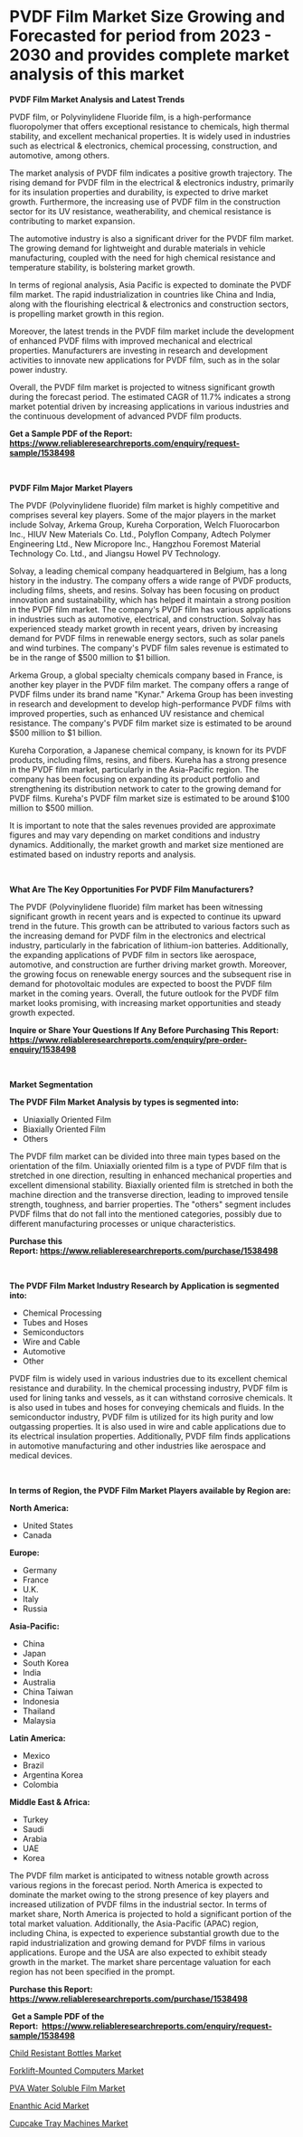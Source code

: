 <p><h1>PVDF Film Market Size Growing and Forecasted for period from 2023 - 2030 and provides complete market analysis of this market</h1></p><p><strong>PVDF Film Market Analysis and Latest Trends</strong></p>
<p><p>PVDF film, or Polyvinylidene Fluoride film, is a high-performance fluoropolymer that offers exceptional resistance to chemicals, high thermal stability, and excellent mechanical properties. It is widely used in industries such as electrical & electronics, chemical processing, construction, and automotive, among others.</p><p>The market analysis of PVDF film indicates a positive growth trajectory. The rising demand for PVDF film in the electrical & electronics industry, primarily for its insulation properties and durability, is expected to drive market growth. Furthermore, the increasing use of PVDF film in the construction sector for its UV resistance, weatherability, and chemical resistance is contributing to market expansion.</p><p>The automotive industry is also a significant driver for the PVDF film market. The growing demand for lightweight and durable materials in vehicle manufacturing, coupled with the need for high chemical resistance and temperature stability, is bolstering market growth.</p><p>In terms of regional analysis, Asia Pacific is expected to dominate the PVDF film market. The rapid industrialization in countries like China and India, along with the flourishing electrical & electronics and construction sectors, is propelling market growth in this region.</p><p>Moreover, the latest trends in the PVDF film market include the development of enhanced PVDF films with improved mechanical and electrical properties. Manufacturers are investing in research and development activities to innovate new applications for PVDF film, such as in the solar power industry.</p><p>Overall, the PVDF film market is projected to witness significant growth during the forecast period. The estimated CAGR of 11.7% indicates a strong market potential driven by increasing applications in various industries and the continuous development of advanced PVDF film products.</p></p>
<p><strong>Get a Sample PDF of the Report:&nbsp; <a href="https://www.reliableresearchreports.com/enquiry/request-sample/1538498">https://www.reliableresearchreports.com/enquiry/request-sample/1538498</a></strong></p>
<p>&nbsp;</p>
<p><strong>PVDF Film Major Market Players</strong></p>
<p><p>The PVDF (Polyvinylidene fluoride) film market is highly competitive and comprises several key players. Some of the major players in the market include Solvay, Arkema Group, Kureha Corporation, Welch Fluorocarbon Inc., HIUV New Materials Co. Ltd., Polyflon Company, Adtech Polymer Engineering Ltd., New Micropore Inc., Hangzhou Foremost Material Technology Co. Ltd., and Jiangsu Howel PV Technology.</p><p>Solvay, a leading chemical company headquartered in Belgium, has a long history in the industry. The company offers a wide range of PVDF products, including films, sheets, and resins. Solvay has been focusing on product innovation and sustainability, which has helped it maintain a strong position in the PVDF film market. The company's PVDF film has various applications in industries such as automotive, electrical, and construction. Solvay has experienced steady market growth in recent years, driven by increasing demand for PVDF films in renewable energy sectors, such as solar panels and wind turbines. The company's PVDF film sales revenue is estimated to be in the range of $500 million to $1 billion.</p><p>Arkema Group, a global specialty chemicals company based in France, is another key player in the PVDF film market. The company offers a range of PVDF films under its brand name "Kynar." Arkema Group has been investing in research and development to develop high-performance PVDF films with improved properties, such as enhanced UV resistance and chemical resistance. The company's PVDF film market size is estimated to be around $500 million to $1 billion.</p><p>Kureha Corporation, a Japanese chemical company, is known for its PVDF products, including films, resins, and fibers. Kureha has a strong presence in the PVDF film market, particularly in the Asia-Pacific region. The company has been focusing on expanding its product portfolio and strengthening its distribution network to cater to the growing demand for PVDF films. Kureha's PVDF film market size is estimated to be around $100 million to $500 million.</p><p>It is important to note that the sales revenues provided are approximate figures and may vary depending on market conditions and industry dynamics. Additionally, the market growth and market size mentioned are estimated based on industry reports and analysis.</p></p>
<p>&nbsp;</p>
<p><strong>What Are The Key Opportunities For PVDF Film Manufacturers?</strong></p>
<p><p>The PVDF (Polyvinylidene fluoride) film market has been witnessing significant growth in recent years and is expected to continue its upward trend in the future. This growth can be attributed to various factors such as the increasing demand for PVDF film in the electronics and electrical industry, particularly in the fabrication of lithium-ion batteries. Additionally, the expanding applications of PVDF film in sectors like aerospace, automotive, and construction are further driving market growth. Moreover, the growing focus on renewable energy sources and the subsequent rise in demand for photovoltaic modules are expected to boost the PVDF film market in the coming years. Overall, the future outlook for the PVDF film market looks promising, with increasing market opportunities and steady growth expected.</p></p>
<p><strong>Inquire or Share Your Questions If Any Before Purchasing This Report: <a href="https://www.reliableresearchreports.com/enquiry/pre-order-enquiry/1538498">https://www.reliableresearchreports.com/enquiry/pre-order-enquiry/1538498</a></strong></p>
<p>&nbsp;</p>
<p><strong>Market Segmentation</strong></p>
<p><strong>The PVDF Film Market Analysis by types is segmented into:</strong></p>
<p><ul><li>Uniaxially Oriented Film</li><li>Biaxially Oriented Film</li><li>Others</li></ul></p>
<p><p>The PVDF film market can be divided into three main types based on the orientation of the film. Uniaxially oriented film is a type of PVDF film that is stretched in one direction, resulting in enhanced mechanical properties and excellent dimensional stability. Biaxially oriented film is stretched in both the machine direction and the transverse direction, leading to improved tensile strength, toughness, and barrier properties. The "others" segment includes PVDF films that do not fall into the mentioned categories, possibly due to different manufacturing processes or unique characteristics.</p></p>
<p><strong>Purchase this Report:&nbsp;<a href="https://www.reliableresearchreports.com/purchase/1538498">https://www.reliableresearchreports.com/purchase/1538498</a></strong></p>
<p>&nbsp;</p>
<p><strong>The PVDF Film Market Industry Research by Application is segmented into:</strong></p>
<p><ul><li>Chemical Processing</li><li>Tubes and Hoses</li><li>Semiconductors</li><li>Wire and Cable</li><li>Automotive</li><li>Other</li></ul></p>
<p><p>PVDF film is widely used in various industries due to its excellent chemical resistance and durability. In the chemical processing industry, PVDF film is used for lining tanks and vessels, as it can withstand corrosive chemicals. It is also used in tubes and hoses for conveying chemicals and fluids. In the semiconductor industry, PVDF film is utilized for its high purity and low outgassing properties. It is also used in wire and cable applications due to its electrical insulation properties. Additionally, PVDF film finds applications in automotive manufacturing and other industries like aerospace and medical devices.</p></p>
<p>&nbsp;</p>
<p><strong>In terms of Region, the PVDF Film Market Players available by Region are:</strong></p>
<p>
    <p> <strong> North America: </strong>
        <ul>
            <li>United States</li>
            <li>Canada</li>
        </ul>
        </p> 
    <p> <strong> Europe: </strong>
        <ul>
            <li>Germany</li>
            <li>France</li>
            <li>U.K.</li>
            <li>Italy</li>
            <li>Russia</li>
        </ul>
        </p> 
    <p> <strong> Asia-Pacific: </strong>
        <ul>
            <li>China</li>
            <li>Japan</li>
            <li>South Korea</li>
            <li>India</li>
            <li>Australia</li>
            <li>China Taiwan</li>
            <li>Indonesia</li>
            <li>Thailand</li>
            <li>Malaysia</li>
        </ul>
        </p> 
    <p> <strong> Latin America: </strong>
        <ul>
            <li>Mexico</li>
            <li>Brazil</li>
            <li>Argentina Korea</li>
            <li>Colombia</li>
        </ul>
        </p> 
    <p> <strong> Middle East & Africa: </strong>
        <ul>
            <li>Turkey</li>
            <li>Saudi</li>
            <li>Arabia</li>
            <li>UAE</li>
            <li>Korea</li>
        </ul>
    </p>
    </p>
<p><p>The PVDF film market is anticipated to witness notable growth across various regions in the forecast period. North America is expected to dominate the market owing to the strong presence of key players and increased utilization of PVDF films in the industrial sector. In terms of market share, North America is projected to hold a significant portion of the total market valuation. Additionally, the Asia-Pacific (APAC) region, including China, is expected to experience substantial growth due to the rapid industrialization and growing demand for PVDF films in various applications. Europe and the USA are also expected to exhibit steady growth in the market. The market share percentage valuation for each region has not been specified in the prompt.</p></p>
<p><strong>Purchase this Report: <a href="https://www.reliableresearchreports.com/purchase/1538498">https://www.reliableresearchreports.com/purchase/1538498</a></strong></p>
<p>&nbsp;<strong>Get a Sample PDF of the Report:&nbsp;&nbsp;<a href="https://www.reliableresearchreports.com/enquiry/request-sample/1538498">https://www.reliableresearchreports.com/enquiry/request-sample/1538498</a></strong></p>
<p><strong></strong></p>
<p><p><a href="https://medium.com/@pinkierau1998/child-resistant-bottles-market-size-reveals-the-best-marketing-channels-in-global-industry-5b1a3697867f">Child Resistant Bottles Market</a></p><p><a href="https://medium.com/@primeyash92/forklift-mounted-computers-market-outlook-industry-overview-and-forecast-2023-to-2030-7a3075edf3f3">Forklift-Mounted Computers Market</a></p><p><a href="https://github.com/dziulagalemab/Market-Research-Report-List-1/blob/main/pva-water-soluble-film-market.md">PVA Water Soluble Film Market</a></p><p><a href="https://github.com/jonneygiverf/Market-Research-Report-List-1/blob/main/enanthic-acid-market.md">Enanthic Acid Market</a></p><p><a href="https://medium.com/@lauryframi644/cupcake-tray-machines-market-outlook-industry-overview-and-forecast-2023-to-2030-3bd597e0ceea">Cupcake Tray Machines Market</a></p></p>